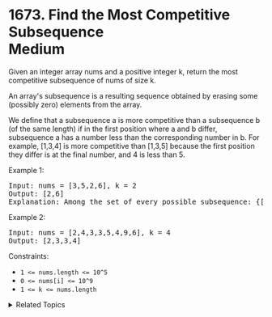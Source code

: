 # 1673. Find the Most Competitive Subsequence<br> Medium

Given an integer array nums and a positive integer k, return the most competitive subsequence of nums of size k.

An array's subsequence is a resulting sequence obtained by erasing some (possibly zero) elements from the array.

We define that a subsequence a is more competitive than a subsequence b (of the same length) if in the first position where a and b differ, subsequence a has a number less than the corresponding number in b. For example, [1,3,4] is more competitive than [1,3,5] because the first position they differ is at the final number, and 4 is less than 5.

Example 1:

<pre>
Input: nums = [3,5,2,6], k = 2
Output: [2,6]
Explanation: Among the set of every possible subsequence: {[3,5], [3,2], [3,6], [5,2], [5,6], [2,6]}, [2,6] is the most competitive.
</pre>

Example 2:

<pre>
Input: nums = [2,4,3,3,5,4,9,6], k = 4
Output: [2,3,3,4]
</pre>

Constraints:

- `1 <= nums.length <= 10^5`
- `0 <= nums[i] <= 10^9`
- `1 <= k <= nums.length`

<details>

<summary> Related Topics </summary>

-   `Stack`
-   `Monotonic Stack`

</details>
